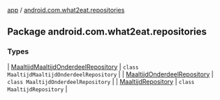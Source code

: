 [app](../index.md) / [android.com.what2eat.repositories](./index.md)

## Package android.com.what2eat.repositories

### Types

| [MaaltijdMaaltijdOnderdeelRepository](-maaltijd-maaltijd-onderdeel-repository/index.md) | `class MaaltijdMaaltijdOnderdeelRepository` |
| [MaaltijdOnderdeelRepository](-maaltijd-onderdeel-repository/index.md) | `class MaaltijdOnderdeelRepository` |
| [MaaltijdRepository](-maaltijd-repository/index.md) | `class MaaltijdRepository` |

